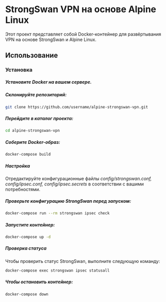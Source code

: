 # StrongSwan VPN на основе Alpine Linux

Этот проект представляет собой Docker-контейнер для развёртывания VPN на основе StrongSwan и Alpine Linux.

## Использование

### Установка

##### Установите Docker на вашем сервере.
##### Склонируйте репозиторий:

   ```bash
   git clone https://github.com/username/alpine-strongswan-vpn.git
   ```
##### Перейдите в каталог проекта:
```bash
cd alpine-strongswan-vpn
```
##### Соберите Docker-образ:
```bash
docker-compose build
```
##### Настройка
Отредактируйте конфигурационные файлы *config/strongswan.conf, config/ipsec.conf, config/ipsec.secrets* в соответствии с вашими потребностями.
##### Проверьте конфигурацию StrongSwan перед запуском:
```bash
docker-compose run --rm strongswan ipsec check
```
##### Запустите контейнер:
```bash
docker-compose up -d
```
##### Проверка статуса
Чтобы проверить статус StrongSwan, выполните следующую команду:
```bash
docker-compose exec strongswan ipsec statusall
```
##### Чтобы остановить контейнер:
```bash
docker-compose down
```
